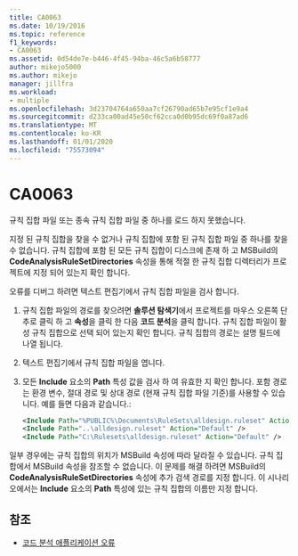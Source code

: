 ```yaml
---
title: CA0063
ms.date: 10/19/2016
ms.topic: reference
f1_keywords:
- CA0063
ms.assetid: 0d54de7e-b446-4f45-94ba-46c5a6b58777
author: mikejo5000
ms.author: mikejo
manager: jillfra
ms.workload:
- multiple
ms.openlocfilehash: 3d23704764a650aa7cf26790ad65b7e95cf1e9a4
ms.sourcegitcommit: d233ca00ad45e50cf62cca0d0b95dc69f0a87ad6
ms.translationtype: MT
ms.contentlocale: ko-KR
ms.lasthandoff: 01/01/2020
ms.locfileid: "75573094"
---
```

# <a name="ca0063"></a>CA0063

규칙 집합 파일 또는 종속 규칙 집합 파일 중 하나를 로드 하지 못했습니다.

지정 된 규칙 집합을 찾을 수 없거나 규칙 집합에 포함 된 규칙 집합 파일 중 하나를 찾을 수 없습니다. 규칙 집합에 포함 된 모든 규칙 집합이 디스크에 존재 하 고 MSBuild의 **CodeAnalysisRuleSetDirectories** 속성을 통해 적절 한 규칙 집합 디렉터리가 프로젝트에 지정 되어 있는지 확인 합니다.

오류를 디버그 하려면 텍스트 편집기에서 규칙 집합 파일을 검사 합니다.

1. 규칙 집합 파일의 경로를 찾으려면 **솔루션 탐색기**에서 프로젝트를 마우스 오른쪽 단추로 클릭 하 고 **속성**을 클릭 한 다음 **코드 분석**을 클릭 합니다. 규칙 집합 파일이 활성 규칙 집합으로 선택 되어 있는지 확인 합니다. 규칙 집합의 경로는 설명 필드에 나열 됩니다.

2. 텍스트 편집기에서 규칙 집합 파일을 엽니다.

3. 모든 **Include** 요소의 **Path** 특성 값을 검사 하 여 유효한 지 확인 합니다. 포함 경로는 환경 변수, 절대 경로 및 상대 경로 (현재 규칙 집합 파일 기준)를 사용할 수 있습니다. 예를 들면 다음과 같습니다.:

   ```xml
   <Include Path="%PUBLIC%\Documents\RuleSets\alldesign.ruleset" Action="Default" />
   <Include Path="..\alldesign.ruleset" Action="Default" />
   <Include Path="C:\Rulesets\alldesign.ruleset" Action="Default" />
   ```

일부 경우에는 규칙 집합의 위치가 MSBuild 속성에 따라 달라질 수 있습니다. 규칙 집합에서 MSBuild 속성을 참조할 수 없습니다. 이 문제를 해결 하려면 MSBuild의 **CodeAnalysisRuleSetDirectories** 속성에 추가 검색 경로를 지정 합니다. 이 시나리오에서는 **Include** 요소의 **Path** 특성에 있는 규칙 집합의 이름만 지정 합니다.

## <a name="see-also"></a>참조

- [코드 분석 애플리케이션 오류](../code-quality/code-analysis-application-errors.md)
